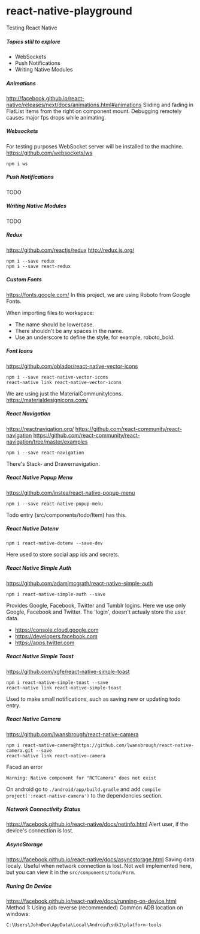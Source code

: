 # react-native-playground
Testing React Native

##### Topics still to explore
- WebSockets
- Push Notifications
- Writing Native Modules 

##### Animations
http://facebook.github.io/react-native/releases/next/docs/animations.html#animations
Sliding and fading in FlatList items from the right on component mount. Debugging remotely causes major fps drops while animating.

##### Websockets
For testing purposes WebSocket server will be installed to the machine.
https://github.com/websockets/ws
```
npm i ws
```

##### Push Notifications
TODO
##### Writing Native Modules
TODO
##### Redux
https://github.com/reactjs/redux
http://redux.js.org/
```
npm i --save redux
npm i --save react-redux
```
##### Custom Fonts
https://fonts.google.com/
In this project, we are using Roboto from Google Fonts.

When importing files to workspace:
- The name should be lowercase.
- There shouldn't be any spaces in the name.
- Use an underscore to define the style, for example, roboto_bold.
##### Font Icons
https://github.com/oblador/react-native-vector-icons
```
npm i --save react-native-vector-icons
react-native link react-native-vector-icons
```
We are using just the MaterialCommunityIcons.
https://materialdesignicons.com/
##### React Navigation
https://reactnavigation.org/
https://github.com/react-community/react-navigation
https://github.com/react-community/react-navigation/tree/master/examples
```
npm i --save react-navigation
```
There's Stack- and Drawernavigation.
##### React Native Popup Menu
https://github.com/instea/react-native-popup-menu
```
npm i --save react-native-popup-menu
```
Todo entry (src/components/todo/Item) has this.
##### React Native Dotenv
```
npm i react-native-dotenv --save-dev
```
Here used to store social app ids and secrets.
##### React Native Simple Auth
https://github.com/adamjmcgrath/react-native-simple-auth
```
npm i react-native-simple-auth --save
```
Provides Google, Facebook, Twitter and Tumblr logins. Here we use only Google, Facebook and Twitter. The 'login', doesn't actualy store the user data.
- https://console.cloud.google.com
- https://developers.facebook.com
- https://apps.twitter.com
##### React Native Simple Toast
https://github.com/xgfe/react-native-simple-toast
```
npm i react-native-simple-toast --save
react-native link react-native-simple-toast
```
Used to make small notifications, such as saving new or updating todo entry. 
##### React Native Camera
https://github.com/lwansbrough/react-native-camera
```
npm i react-native-camera@https://github.com/lwansbrough/react-native-camera.git --save
react-native link react-native-camera
```
Faced an error
```
Warning: Native component for "RCTCamera" does not exist
```
On android go to ```./android/app/build.gradle``` and add  ```compile project(':react-native-camera')``` to the dependencies section.
##### Network Connectivity Status
https://facebook.github.io/react-native/docs/netinfo.html
Alert user, if the device's connection is lost.
##### AsyncStorage
https://facebook.github.io/react-native/docs/asyncstorage.html
Saving data localy. Useful when network connection is lost. Not well implemented here, but you can view it in the ```src/components/todo/Form```.
##### Runing On Device
https://facebook.github.io/react-native/docs/running-on-device.html
Method 1: Using adb reverse (recommended)
Common ADB location on windows:
```
C:\Users\JohnDoe\AppData\Local\Android\sdk1\platform-tools
```
